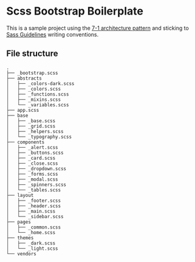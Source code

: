 # Scss Bootstrap Boilerplate

This is a sample project using the [7-1 architecture pattern](https://sass-guidelin.es/#architecture) and sticking to [Sass Guidelines](https://sass-guidelin.es) writing conventions.

## File structure

```
.
├── _bootstrap.scss
├── abstracts
│   ├── _colors-dark.scss
│   ├── _colors.scss
│   ├── _functions.scss
│   ├── _mixins.scss
│   └── _variables.scss
├── app.scss
├── base
│   ├── _base.scss
│   ├── _grid.scss
│   ├── _helpers.scss
│   └── _typography.scss
├── components
│   ├── _alert.scss
│   ├── _buttons.scss
│   ├── _card.scss
│   ├── _close.scss
│   ├── _dropdown.scss
│   ├── _forms.scss
│   ├── _modal.scss
│   ├── _spinners.scss
│   └── _tables.scss
├── layout
│   ├── _footer.scss
│   ├── _header.scss
│   ├── _main.scss
│   └── _sidebar.scss
├── pages
│   ├── _common.scss
│   └── _home.scss
├── themes
│   ├── _dark.scss
│   └── _light.scss
└── vendors
```
